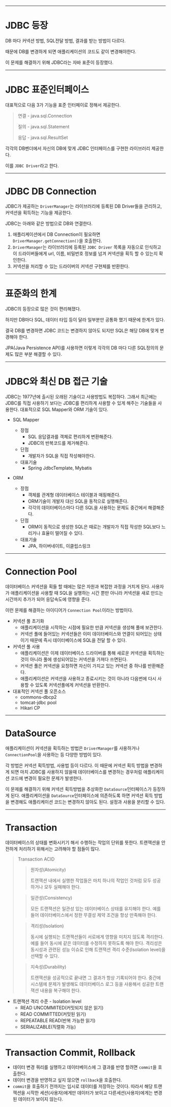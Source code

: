 ***
# JDBC 등장
DB 마다 커넥션 방법, SQL전달 방법, 결과를 받는 방법이 다르다.

때문에 DB를 변경하게 되면 애플리케이션의 코드도 같이 변경해야한다.

이 문제를 해결하기 위해 JDBC라는 자바 표준이 등장했다.
***
# JDBC 표준인터페이스
대표적으로 다음 3가 기능을 표준 인터페이로 정해서 제공한다.
> 연결 - java.sql.Connection
>
> 질의 - java.sql.Statement
>
> 응답 - java.sql.ResultSet

각각의 DB벤더에서 자신의 DB에 맞게 JDBC 인터페이스를 구현한 라이브러리 제공한다.

이를 ```JDBC Driver```라고 한다.
***
# JDBC DB Connection
JDBC가 제공하는 ```DriverManager```는 라이브러리에 등록된 DB Driver들을 관리하고, 커넥션을 획득하는 기능을 제공한다.

JDBC는 아래와 같은 방법으로 DB와 연결한다.

1. 애플리케이션에서 DB Connection이 필요하면 ```DriverManager.getConnection()```을 호출한다.
2. ```DriverManager```는 라이브러리에 등록된 ```JDBC Driver``` 목록을 자동으로 인식하고 이 드라이버들에게 url, 이름, 비밀번호 정보를 넘겨
커넥션을 획득 할 수 있는지 확인한다.
3. 커넥션을 처리할 수 있는 드라이버의 커넥션 구현체를 반환한다.

***
# 표준화의 한계
JDBC의 등장으로 많은 것이 편리해졌다.

하지만 DB마다 SQL, 데이터 타입 등이 달라 일부분만 공통화 했기 때문에 한계가 있다.

결국 DB를 변경하면 JDBC 코드는 변경하지 않아도 되지만 SQL은 해당 DB에 맞게 변경해야 한다.

JPA(Java Persistence API)를 사용하면 이렇게 각각의 DB 마다 다른 SQL정의의 문제도 많은 부분 해결할 수 있다.
***
# JDBC와 최신 DB 접근 기술
JDBC는 1977년에 출시된 오래된 기술이고 사용방법도 복잡하다.
그래서 최근에는 JDBC를 직접 사용하기 보다는 JDBC를 편리하게 사용할 수 있게 해주는 기술들을 사용한다.
대표적으로 SQL Mapper와 ORM 기술이 있다.

* SQL Mapper
  * 장점
    * SQL 응답결과를 객체로 편리하게 변환해준다.
    * JDBC의 반복코드를 제거해준다.
  * 단점
    * 개발자가 SQL을 직접 작성해야한다.
  * 대표기술
    * Spring JdbcTemplate, Mybatis
  
* ORM
    * 장점
      * 객체를 관계형 데이터베이스 테이블과 매핑해준다.
      * ORM기술이 개발자 대신 SQL을 동적으로 실행해준다.
      * 각각의 데이터베이스마다 다른 SQL을 사용하는 문제도 중간에서 해결해준다.
    * 단점
      * ORM이 동적으로 생성한 SQL은 때로는 개발자가 직접 작성한 SQL보다 느리거나 효율이 떨어질 수 있다.
    * 대표기술
      * JPA, 하이버네이트, 이클립스링크
***
# Connection Pool
데이터베이스 커넥션을 획들 할 때에는 많은 자원과 복잡한 과정을 거치게 된다. 사용자가 애플리케이션을 사용할 때 SQL을 실행하는 시간 뿐만 아니라 커넥션을 새로 만드는 시간까지 추가가 되어 응답속도에 영향을 준다.

이런 문제를 해결하는 아이디어가 ```Connection Pool```이라는 방법이다.
* 커넥션 풀 초기화
  * 애플리케이션을 시작하는 시점에 필요한 만큼 커넥션을 생성해 풀에 보관한다.
  * 커넥션 풀에 들어있는 커넥션들은 이미 데이터베이스와 연결이 되어있는 상태이기 때문에 즉시 데이터베이스에 SQL을 전달 할 수 있다.
* 커넥션 풀 사용
  * 애플리케이션은 이제 데이터베이스 드라이버를 통해 새로운 커넥션을 획득하는 것이 아니라 풀에 생성되어있는 커넥션을 가져다 쓰면된다.
  * 커넥션 풀은 커넥션을 요청하면 자신이 가지고 있는 커넥션 중 하나를 반환해준다.
  * 애플리케이션은 커넥션을 사용하고 종료시키는 것이 아니라 다음번에 다시 사용할 수 있도록 커넥션풀에게 커넥션을 반환한다.
* 대표적인 커넥션 풀 오픈소스
  * commons-dbcp2
  * tomcat-jdbc pool
  * Hikari CP
***
# DataSource
애플리케이션이 커넥션을 획득하는 방법은 ```DriverManager```를 사용하거나 ```ConnectionPool```을 사용하는 등 다양한 방법이 있다.


각 방법은 커넥션 획득방법, 사용법 등이 다르다. 이 때문에 커넥션 획득 방법을 변경하게 되면 마치 JDBC를 사용하지 않을때 데이터베이스를 변경하는 경우처럼 애플리케이션 코드에 변경이 필요한 문제가 발생한다.


이 문제를 해결하기 위해 커넥션 획득방법을 추상화한 ```DataSource```인터페이스가 등장하게 된다.
애플리케이션을 ```DataSource```인터페이스에 의존하도록 하면 커넥션 획득 방법을 변경해도 애플리케이션 코드는 변경하지 않아도 된다.
설정과 사용을 분리할 수 있다.
***
# Transaction
데이터베이스의 상태를 변화시키기 해서 수행하는 작업의 단위를 뜻한다. 트랜잭션을 안전하게 처리하기 위해서는 고려해야 할 점들이 많다.

> Transaction ACID
> 
>   >원자성(Atomicity)
>   >
>   >트랜잭션 내에서 실행한 작업들은 마치 하나의 작업인 것처럼 모두 성공 하거나 모두 실패해야 한다.
>   
>   >일관성(Consistency)
>   >
>   >모든 트랜잭션은 일관성 있는 데이터베이스 상태를 유지해야 한다. 예를 들어 데이터베이스에서 정한 무결성 제약 조건을 항상 만족해야 한다.
> 
>   >격리성(Isolation)
>   >
>   >동시에 실행되는 트랜잭션들이 서로에게 영향을 미치지 않도록 격리한다. 예를 들어 동시에 같은 데이터를 수정하지 못하도록 해야 한다. 격리성은 동시성과 관련된 성능 이슈로 인해 트랜잭션 격리 수준(Isolation level)을 선택할 수 있다.
>
>   >지속성(Durability)
>   >
>   >트랜잭션을 성공적으로 끝내면 그 결과가 항상 기록되어야 한다. 중간에 시스템에 문제가 발생해도 데이터베이스 로그 등을 사용해서 성공한 트랜잭션 내용을 복구해야 한다.

* 트랜잭션 격리 수준 - Isolation level
  * READ UNCOMMITED(커밋되지 않은 읽기)
  * READ COMMITTED(커밋된 읽기)
  * REPEATABLE READ(반복 가능한 읽기)
  * SERIALIZABLE(직렬화 가능) 
***
# Transaction Commit, Rollback
* 데이터 변경 쿼리를 실행하고 데이터베이스에 그 결과를 반영 할려면 ```commit```을 호출한다.
* 데이터 변경을 반영하고 싶지 않으면 ```rollback```을 호출한다.
* ```commit```을 호출하기 전까지는 임시로 데이터를 저장하는 것이다. 따라서 해당 트랜잭션을 시작한 세션(사용자)에게만
데이터가 보이고 다른세션(사용자)에게는 변경된 데이터가 보이지 않는다.
